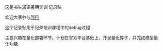 这是书生浦语暑期实训 记录贴

欢迎大家参与[项目](https://github.com/InternLM/Tutorial)

这个记录贴用于记录培训课程中的debug过程

主要兴趣在量化部署环节，计划在官方平台基础上，开发量化算子，并完成模型量化功能
